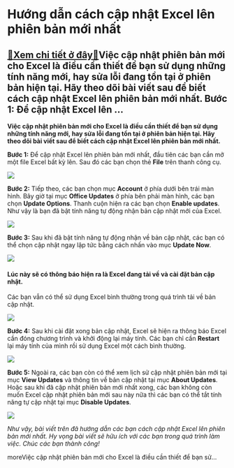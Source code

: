 Hướng dẫn cách cập nhật Excel lên phiên bản mới nhất
====================================================

[:gift:Xem chi tiết ở đây:gift:](https://hddtvn.com/huong-dan-cach-cap-nhat-excel-len-phien-ban-moi-nhat/)Việc cập nhật phiên bản mới cho Excel là điều cần thiết để bạn sử dụng những tính năng mới, hay sửa lỗi đang tồn tại ở phiên bản hiện tại. Hãy theo dõi bài viết sau để biết cách cập nhật Excel lên phiên bản mới nhất. Bước 1: Để cập nhật Excel lên …
--------------------------------------------------------------------------------------------------------------------------------------------------------------------------------------------------------------------------------------------------------

**Việc cập nhật phiên bản mới cho Excel là điều cần thiết để bạn sử dụng những tính năng mới, hay sửa lỗi đang tồn tại ở phiên bản hiện tại. Hãy theo dõi bài viết sau để biết cách cập nhật Excel lên phiên bản mới nhất.**


**Bước 1:** Để cập nhật Excel lên phiên bản mới nhất, đầu tiên các bạn cần mở một file Excel bất kỳ lên. Sau đó các bạn chọn thẻ **File** trên thanh công cụ.


![](https://hddtvn.com/wp-content/uploads/2021/01/xFLNBeP.png)


**Bước 2:** Tiếp theo, các bạn chọn mục **Account** ở phía dưới bên trái màn hình. Bây giờ tại mục **Office Updates** ở phía bên phải màn hình, các bạn chọn **Update Options**. Thanh cuộn hiện ra các bạn chọn **Enable updates**. Như vậy là bạn đã bật tính năng tự động nhận bản cập nhật mới của Excel.


![](https://hddtvn.com/wp-content/uploads/2021/01/34XDtK0.png)


**Bước 3:** Sau khi đã bật tính năng tự động nhận về bản cập nhật, các bạn có thể chọn cập nhật ngay lập tức bằng cách nhấn vào mục **Update Now**.


![](https://hddtvn.com/wp-content/uploads/2021/01/Q6BwHcz.png)


#### Lúc này sẽ có thông báo hiện ra là Excel đang tải về và cài đặt bản cập nhật.


Các bạn vẫn có thể sử dụng Excel bình thường trong quá trình tải về bản cập nhật.


![](https://hddtvn.com/wp-content/uploads/2021/01/9Cr1DZ4.png)


**Bước 4:** Sau khi cài đặt xong bản cập nhật, Excel sẽ hiện ra thông báo Excel cần đóng chương trình và khởi động lại máy tính. Các bạn chỉ cần **Restart** lại máy tính của mình rồi sử dụng Excel một cách bình thường.


![](https://hddtvn.com/wp-content/uploads/2021/01/SfbhtDb.png)


**Bước 5:** Ngoài ra, các bạn còn có thể xem lịch sử cập nhật phiên bản mới tại mục **View Updates** và thông tin về bản cập nhật tại mục **About Updates**. Hoặc sau khi đã cập nhật phiên bản mới nhất xong, các bạn không còn muốn Excel cập nhật phiên bản mới sau này nữa thì các bạn có thể tắt tính năng tự cập nhật tại mục **Disable Updates**.


![](https://hddtvn.com/wp-content/uploads/2021/01/mhelQIc.png)


*Như vậy, bài viết trên đã hướng dẫn các bạn cách cập nhật Excel lên phiên bản mới nhất. Hy vọng bài viết sẽ hữu ích với các bạn trong quá trình làm việc. Chúc các bạn thành công!*


moreViệc cập nhật phiên bản mới cho Excel là điều cần thiết để bạn sử…

